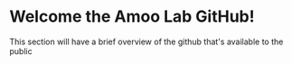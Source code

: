 # Welcome the Amoo Lab GitHub!
This section will have a brief overview of the github that's available to the public
